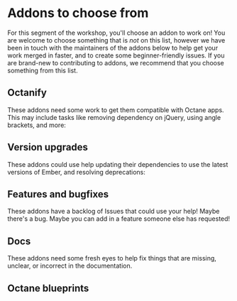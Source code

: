 # Addons to choose from

For this segment of the workshop, you'll choose an addon to work on! You are welcome to choose something that is _not_ on this list, however we have been in touch with the maintainers of the addons below to help get your work merged in faster, and to create some beginner-friendly issues.
If you are brand-new to contributing to addons, we recommend that you choose something from this list.

## Octanify

These addons need some work to get them compatible with Octane apps. This may include tasks like removing dependency on jQuery, using angle brackets, and more:

## Version upgrades

These addons could use help updating their dependencies to use the latest versions of Ember, and resolving deprecations:

## Features and bugfixes

These addons have a backlog of Issues that could use your help! Maybe there's a bug. Maybe you can add in a feature someone else has requested!

## Docs

These addons need some fresh eyes to help fix things that are missing, unclear, or incorrect in the documentation.

## Octane blueprints
